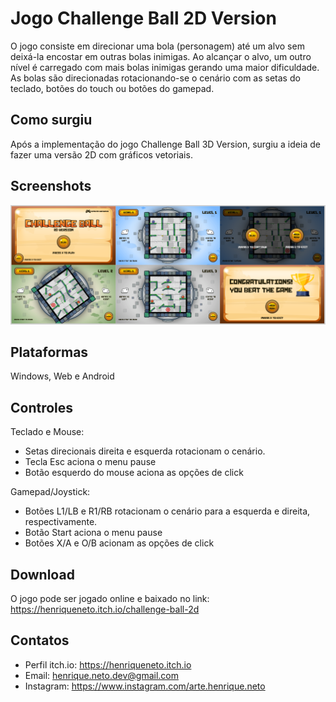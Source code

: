 # Jogo Challenge Ball 2D Version

O jogo consiste em direcionar uma bola (personagem) até um alvo sem deixá-la encostar em outras bolas inimigas. Ao alcançar o alvo, um outro nível é carregado com mais bolas inimigas gerando uma maior dificuldade. As bolas são direcionadas rotacionando-se o cenário com as setas do teclado, botões do touch ou botões do gamepad.

## Como surgiu

Após a implementação do jogo Challenge Ball 3D Version, surgiu a ideia de fazer uma versão 2D com gráficos vetoriais.

## Screenshots

![alt text](image-1.png)

## Plataformas

Windows, Web e Android

## Controles

Teclado e Mouse:

- Setas direcionais direita e esquerda rotacionam o cenário.
- Tecla Esc aciona o menu pause
- Botão esquerdo do mouse aciona as opções de click

Gamepad/Joystick:

- Botões L1/LB e R1/RB rotacionam o cenário para a esquerda e direita, respectivamente.
- Botão Start aciona o menu pause
- Botões X/A e O/B acionam as opções de click

## Download

O jogo pode ser jogado online e baixado no link: https://henriqueneto.itch.io/challenge-ball-2d

## Contatos

- Perfil itch.io: https://henriqueneto.itch.io
- Email: henrique.neto.dev@gmail.com
- Instagram: https://www.instagram.com/arte.henrique.neto
